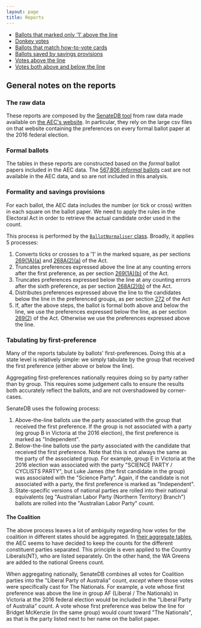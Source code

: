 ```yaml
---
layout: page
title: Reports
---
```


* [Ballots that marked only '1' above the line](oneatl)
* [Donkey votes](donkeyvotes)
* [Ballots that match how-to-vote cards](htvusage)
* [Ballots saved by savings provisions](savedballots)
* [Votes above the line](atlvotes)
* [Votes both above and below the line](atlandbtl)

## General notes on the reports

### The raw data

These reports are composed by the [SenateDB tool](https://github.com/tmccarthy/SenateDB) from raw data made available on
[the AEC's website](http://results.aec.gov.au/20499/Website/SenateDownloadsMenu-20499-Csv.htm). In particular, they rely
on the large csv files on that website containing the preferences on every formal ballot paper at the 2016 federal 
election.

### Formal ballots

The tables in these reports are constructed based on the *formal* ballot papers included in the AEC data. The 
[567,806 *informal* ballots](http://results.aec.gov.au/20499/Website/SenateInformalByState-20499.htm) cast are not 
available in the AEC data, and so are not included in this analysis.

### Formality and savings provisions

For each ballot, the AEC data includes the number (or tick or cross) written in each square on the ballot paper. We need
to apply the rules in the Electoral Act in order to retrieve the actual candidate order used in the count.

This process is performed by the [`BallotNormaliser` class](https://github.com/tmccarthy/SenateDB/blob/master/src/main/scala/au/id/tmm/senatedb/computations/ballotnormalisation/BallotNormaliser.scala).
Broadly, it applies 5 processes:

1. Converts ticks or crosses to a '1' in the marked square, as per sections 
   [269(1A)(a)](http://www.austlii.edu.au/au/legis/cth/consol_act/cea1918233/s269.html) and 
   [268A(2)(a)](http://www.austlii.edu.au/au/legis/cth/consol_act/cea1918233/s268a.html) of the Act.
2. Truncates preferences expressed above the line at any counting errors after the first preference, as per section 
   [269(1A)(b)](http://www.austlii.edu.au/au/legis/cth/consol_act/cea1918233/s269.html) of the Act.
3. Truncates preferences expressed below the line at any counting errors after the sixth preference, as per section
   [268A(2)(b)](http://www.austlii.edu.au/au/legis/cth/consol_act/cea1918233/s268a.html) of
   the Act.
4. Distributes preferences expressed above the line to the candidates below the line in the preferenced groups, as per 
   section [272](http://www.austlii.edu.au/au/legis/cth/consol_act/cea1918233/s272.html) of the Act
5. If, after the above steps, the ballot is formal both above and below the line, we use the preferences expressed below
   the line, as per section [269(2)](http://www.austlii.edu.au/au/legis/cth/consol_act/cea1918233/s269.html) of the Act. 
   Otherwise we use the preferences expressed above the line.

### Tabulating by first-preference

Many of the reports tabulate by ballots' first-preferences. Doing this at a state level is relatively simple: we simply
tabulate by the group that received the first preference (either above or below the line).

Aggregating first-preferences nationally requires doing so by party rather than by group. This requires some judgement 
calls to ensure the results both accurately reflect the ballots, and are not overshadowed by corner-cases.

SenateDB uses the following process:

1. Above-the-line ballots use the party associated with the group that received the first preference. If the group is
   not associated with a party (eg group B in Victoria at the 2016 election), the first preference is marked as 
   "Independent".
2. Below-the-line ballots use the party associated with the candidate that received the first preference. Note that this
   is not always the same as the party of the associated group. For example, group E in Victoria at the 2016 election 
   was associated with the party "SCIENCE PARTY / CYCLISTS PARTY", but Luke James (the first candidate in the group) was
   associated with the "Science Party". Again, if the candidate is not associated with a party, the first preference is
   marked as "Independent".
3. State-specific versions of national parties are rolled into their national equivalents (eg 
   "Australian Labor Party (Northern Territory) Branch") ballots are rolled into the "Australian Labor Party" count.

#### The Coalition

The above process leaves a lot of ambiguity regarding how votes for the coalition in different states should be 
aggregated. In [their aggregate tables](http://results.aec.gov.au/20499/Website/SenateStateFirstPrefsByGroup-20499-NAT.htm), 
the AEC seems to have decided to keep the counts for the different constituent parties separated. This principle is even
applied to the Country Liberals(NT), who are listed separately. On the other hand, the WA Greens are added to the 
national Greens count.

When aggregating nationally, SenateDB combines all votes for Coalition parties into the "Liberal Party of Australia" 
count, *except* where those votes were specifically cast for The Nationals. For example, a vote whose first preference 
was above the line in group AF (Liberal / The Nationals) in Victoria at the 2016 federal election would be included in 
the "Liberal Party of Australia" count. A vote whose first preference was below the line for Bridget McKenzie (in the 
same group) would count toward "The Nationals", as that is the party listed next to her name on the ballot paper.
